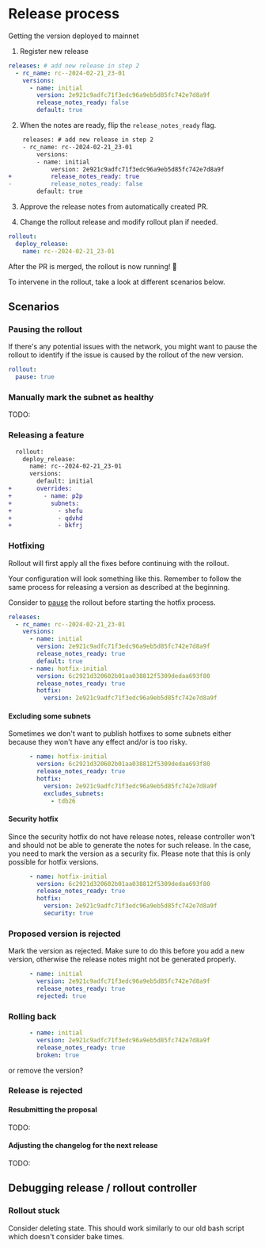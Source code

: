 # Release process

Getting the version deployed to mainnet

1. Register new release

```yaml
releases: # add new release in step 2
  - rc_name: rc--2024-02-21_23-01
    versions:
      - name: initial
        version: 2e921c9adfc71f3edc96a9eb5d85fc742e7d8a9f
        release_notes_ready: false
        default: true
```

2. When the notes are ready, flip the `release_notes_ready` flag.

```diff
    releases: # add new release in step 2
    - rc_name: rc--2024-02-21_23-01
        versions:
        - name: initial
            version: 2e921c9adfc71f3edc96a9eb5d85fc742e7d8a9f
+           release_notes_ready: true
-           release_notes_ready: false
        default: true
```

3. Approve the release notes from automatically created PR.

4. Change the rollout release and modify rollout plan if needed.

```yaml
rollout:
  deploy_release:
    name: rc--2024-02-21_23-01
```

After the PR is merged, the rollout is now running! 🎉

To intervene in the rollout, take a look at different scenarios below.

## Scenarios

### Pausing the rollout

If there's any potential issues with the network, you might want to pause the rollout to identify if the issue is caused by the rollout of the new version.

```yaml
rollout:
  pause: true
```

### Manually mark the subnet as healthy

TODO:

### Releasing a feature

```diff
  rollout:
    deploy_release:
      name: rc--2024-02-21_23-01
      versions:
        default: initial
+       overrides:
+         - name: p2p
+           subnets:
+             - shefu
+             - qdvhd
+             - bkfrj
```

### Hotfixing

Rollout will first apply all the fixes before continuing with the rollout.

Your configuration will look something like this. Remember to follow the same process for releasing a version as described at the beginning.

Consider to [pause](#pausing-the-rollout) the rollout before starting the hotfix process.

```yaml hl_lines="3-5"
releases:
  - rc_name: rc--2024-02-21_23-01
    versions:
      - name: initial
        version: 2e921c9adfc71f3edc96a9eb5d85fc742e7d8a9f
        release_notes_ready: true
        default: true
      - name: hotfix-initial
        version: 6c2921d320602b01aa038812f5309dedaa693f80
        release_notes_ready: true
        hotfix:
          version: 2e921c9adfc71f3edc96a9eb5d85fc742e7d8a9f
```

#### Excluding some subnets

Sometimes we don't want to publish hotfixes to some subnets either because they won't have any effect and/or is too risky.

```yaml
      - name: hotfix-initial
        version: 6c2921d320602b01aa038812f5309dedaa693f80
        release_notes_ready: true
        hotfix:
          version: 2e921c9adfc71f3edc96a9eb5d85fc742e7d8a9f
          excludes_subnets:
            - tdb26
```

#### Security hotfix

Since the security hotfix do not have release notes, release controller won't and should not be able to generate the notes for such release. In the case, you need to mark the version as a security fix. Please note that this is only possible for hotfix versions.

```yaml
      - name: hotfix-initial
        version: 6c2921d320602b01aa038812f5309dedaa693f80
        release_notes_ready: true
        hotfix:
          version: 2e921c9adfc71f3edc96a9eb5d85fc742e7d8a9f
          security: true
```


### Proposed version is rejected

Mark the version as rejected. Make sure to do this before you add a new version, otherwise the release notes might not be generated properly.

```yaml
      - name: initial
        version: 2e921c9adfc71f3edc96a9eb5d85fc742e7d8a9f
        release_notes_ready: true
        rejected: true
```

### Rolling back

```yaml
      - name: initial
        version: 2e921c9adfc71f3edc96a9eb5d85fc742e7d8a9f
        release_notes_ready: true
        broken: true
```

or remove the version?


### Release is rejected

#### Resubmitting the proposal

TODO:

#### Adjusting the changelog for the next release

TODO:

## Debugging release / rollout controller

### Rollout stuck

Consider deleting state. This should work similarly to our old bash script which doesn't consider bake times.
